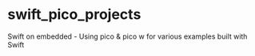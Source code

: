 # swift_pico_projects
 Swift on embedded - Using pico & pico w for various examples built with Swift
